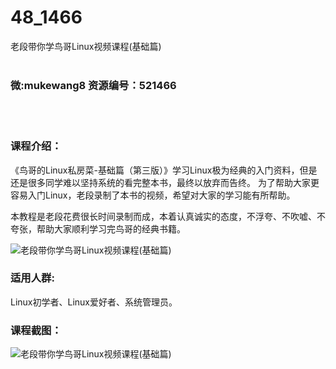 # 48_1466
老段带你学鸟哥Linux视频课程(基础篇)
<br/></br>
<h3>微:mukewang8 资源编号：521466</h3>
<br/></br>
<h3>课程介绍：</h3>
<p>《鸟哥的<a title="查看与 Linux 相关的文章" target="_blank">Linux</a>私房菜-基础篇（第三版）》学习<a title="查看与 Linux 相关的文章" target="_blank">Linux</a>极为经典的入门资料，但是还是很多同学难以坚持系统的看完整本书，最终以放弃而告终。 为了帮助大家更容易入门Linux，老段录制了本书的视频，希望对大家的学习能有所帮助。</p>
<p>本教程是老段花费很长时间录制而成，本着认真诚实的态度，不浮夸、不吹嘘、不夸张，帮助大家顺利学习完鸟哥的经典书籍。</p>
<p><img src="https://www.ko996.com/wp-content/uploads/img/2018/03/2-158.png" alt="老段带你学鸟哥Linux视频课程(基础篇)"></p>
<h3>适用人群:</h3>
<p>Linux初学者、Linux爱好者、系统管理员。</p>
<div class="info-desc">
<h3>课程截图：</h3>
<p><img src="https://www.ko996.com/wp-content/uploads/img/2018/03/3-159-290x300.png" alt="老段带你学鸟哥Linux视频课程(基础篇)"></p>


			
</div>
